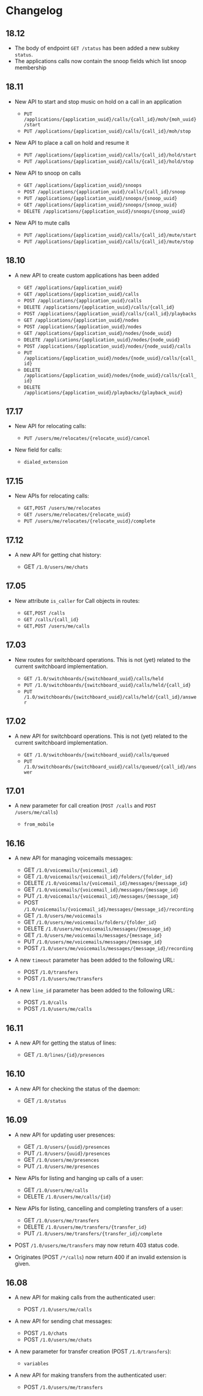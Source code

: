 Changelog
=========

18.12
-----

* The body of endpoint `GET /status` has been added a new subkey `status`.
* The applications calls now contain the snoop fields which list snoop membership


18.11
-----

* New API to start and stop music on hold on a call in an application

  * `PUT /applications/{application_uuid}/calls/{call_id}/moh/{moh_uuid}/start`
  * `PUT /applications/{application_uuid}/calls/{call_id}/moh/stop`

* New API to place a call on hold and resume it

  * `PUT /applications/{application_uuid}/calls/{call_id}/hold/start`
  * `PUT /applications/{application_uuid}/calls/{call_id}/hold/stop`


* New API to snoop on calls

  * `GET /applications/{application_uuid}/snoops`
  * `POST /applications/{application_uuid}/calls/{call_id}/snoop`
  * `PUT /applications/{application_uuid}/snoops/{snoop_uuid}`
  * `GET /applications/{application_uuid}/snoops/{snoop_uuid}`
  * `DELETE /applications/{application_uuid}/snoops/{snoop_uuid}`


* New API to mute calls

  * `PUT /applications/{application_uuid}/calls/{call_id}/mute/start`
  * `PUT /applications/{application_uuid}/calls/{call_id}/mute/stop`


18.10
-----

* A new API to create custom applications has been added

  * `GET /applications/{application_uuid}`
  * `GET /applications/{application_uuid}/calls`
  * `POST /applications/{application_uuid}/calls`
  * `DELETE /applications/{application_uuid}/calls/{call_id}`
  * `POST /applications/{application_uuid}/calls/{call_id}/playbacks`
  * `GET /applications/{application_uuid}/nodes`
  * `POST /applications/{application_uuid}/nodes`
  * `GET /applications/{application_uuid}/nodes/{node_uuid}`
  * `DELETE /applications/{application_uuid}/nodes/{node_uuid}`
  * `POST /applications/{application_uuid}/nodes/{node_uuid}/calls`
  * `PUT /applications/{application_uuid}/nodes/{node_uuid}/calls/{call_id}`
  * `DELETE /applications/{application_uuid}/nodes/{node_uuid}/calls/{call_id}`
  * `DELETE /applications/{application_uuid}/playbacks/{playback_uuid}`


17.17
------

* New API for relocating calls:

  * `PUT /users/me/relocates/{relocate_uuid}/cancel`

* New field for calls:

  * `dialed_extension`


17.15
-----

* New APIs for relocating calls:

  * `GET,POST /users/me/relocates`
  * `GET /users/me/relocates/{relocate_uuid}`
  * `PUT /users/me/relocates/{relocate_uuid}/complete`


17.12
-----

* A new API for getting chat history:

  * GET `/1.0/users/me/chats`


17.05
-----

* New attribute `is_caller` for Call objects in routes:

  * `GET,POST /calls`
  * `GET /calls/{call_id}`
  * `GET,POST /users/me/calls`

17.03
-----

* New routes for switchboard operations. This is not (yet) related to the current switchboard
  implementation.

  * `GET /1.0/switchboards/{switchboard_uuid}/calls/held`
  * `PUT /1.0/switchboards/{switchboard_uuid}/calls/held/{call_id}`
  * `PUT /1.0/switchboards/{switchboard_uuid}/calls/held/{call_id}/answer`

17.02
-----

* A new API for switchboard operations. This is not (yet) related to the current switchboard
  implementation.

  * `GET /1.0/switchboards/{switchboard_uuid}/calls/queued`
  * `PUT /1.0/switchboards/{switchboard_uuid}/calls/queued/{call_id}/answer`

17.01
-----

* A new parameter for call creation (`POST /calls` and `POST /users/me/calls`)

  * `from_mobile`

16.16
-----

* A new API for managing voicemails messages:

    * GET `/1.0/voicemails/{voicemail_id}`
    * GET `/1.0/voicemails/{voicemail_id}/folders/{folder_id}`
    * DELETE `/1.0/voicemails/{voicemail_id}/messages/{message_id}`
    * GET `/1.0/voicemails/{voicemail_id}/messages/{message_id}`
    * PUT `/1.0/voicemails/{voicemail_id}/messages/{message_id}`
    * POST `/1.0/voicemails/{voicemail_id}/messages/{message_id}/recording`
    * GET `/1.0/users/me/voicemails`
    * GET `/1.0/users/me/voicemails/folders/{folder_id}`
    * DELETE `/1.0/users/me/voicemails/messages/{message_id}`
    * GET `/1.0/users/me/voicemails/messages/{message_id}`
    * PUT `/1.0/users/me/voicemails/messages/{message_id}`
    * POST `/1.0/users/me/voicemails/messages/{message_id}/recording`

* A new `timeout` parameter has been added to the following URL:

    * POST `/1.0/transfers`
    * POST `/1.0/users/me/transfers`

* A new `line_id` parameter has been added to the following URL:

    * POST `/1.0/calls`
    * POST `/1.0/users/me/calls`


16.11
-----

* A new API for getting the status of lines:

    * GET `/1.0/lines/{id}/presences`


16.10
-----

* A new API for checking the status of the daemon:

    * GET `/1.0/status`


16.09
-----

* A new API for updating user presences:

    * GET `/1.0/users/{uuid}/presences`
    * PUT `/1.0/users/{uuid}/presences`
    * GET `/1.0/users/me/presences`
    * PUT `/1.0/users/me/presences`

* New APIs for listing and hanging up calls of a user:

    * GET `/1.0/users/me/calls`
    * DELETE `/1.0/users/me/calls/{id}`

* New APIs for listing, cancelling and completing transfers of a user:

    * GET `/1.0/users/me/transfers`
    * DELETE `/1.0/users/me/transfers/{transfer_id}`
    * PUT `/1.0/users/me/transfers/{transfer_id}/complete`

* POST `/1.0/users/me/transfers` may now return 403 status code.
* Originates (POST `/*/calls`) now return 400 if an invalid extension is given.


16.08
-----

* A new API for making calls from the authenticated user:

    * POST `/1.0/users/me/calls`

* A new API for sending chat messages:

    * POST `/1.0/chats`
    * POST `/1.0/users/me/chats`

* A new parameter for transfer creation (POST `/1.0/transfers`):

    * `variables`

* A new API for making transfers from the authenticated user:

    * POST `/1.0/users/me/transfers`
